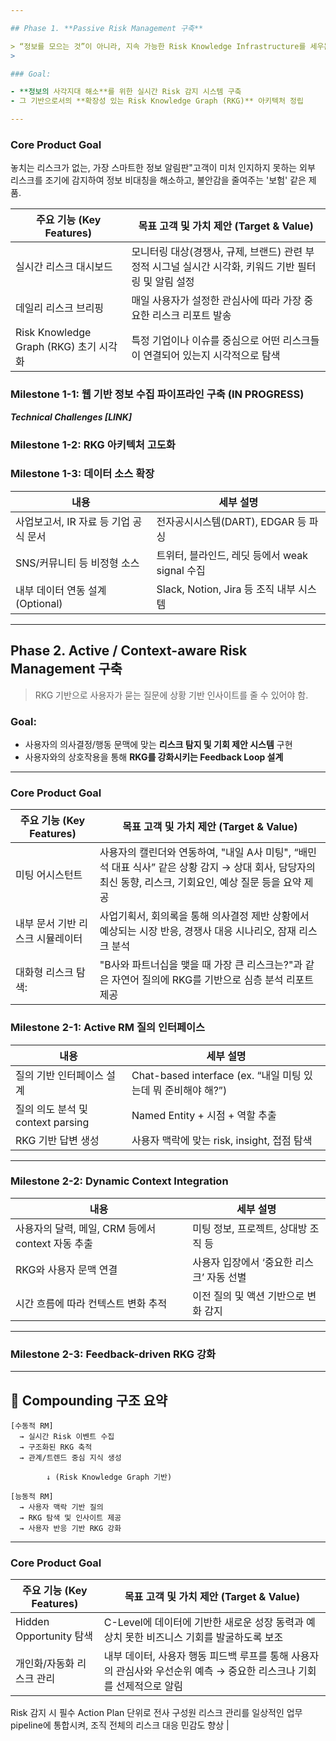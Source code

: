 ```yaml
---

## Phase 1. **Passive Risk Management 구축**

> “정보를 모으는 것”이 아니라, 지속 가능한 Risk Knowledge Infrastructure를 세우는 것이 핵심
> 

### Goal:

- **정보의 사각지대 해소**를 위한 실시간 Risk 감지 시스템 구축
- 그 기반으로서의 **확장성 있는 Risk Knowledge Graph (RKG)** 아키텍처 정립

---
```


### Core Product Goal

놓치는 리스크가 없는, 가장 스마트한 정보 알림판"고객이 미처 인지하지 못하는 외부 리스크를 조기에 감지하여 정보 비대칭을 해소하고, 불안감을 줄여주는 '보험' 같은 제품.

| 주요 기능 (Key Features)               | 목표 고객 및 가치 제안 (Target & Value)                                                               |
| -------------------------------------- | ----------------------------------------------------------------------------------------------------- |
| 실시간 리스크 대시보드                 | 모니터링 대상(경쟁사, 규제, 브랜드) 관련 부정적 시그널 실시간 시각화, 키워드 기반 필터링 및 알림 설정 |
| 데일리 리스크 브리핑                   | 매일 사용자가 설정한 관심사에 따라 가장 중요한 리스크 리포트 발송                                     |
| Risk Knowledge Graph (RKG) 초기 시각화 | 특정 기업이나 이슈를 중심으로 어떤 리스크들이 연결되어 있는지 시각적으로 탐색                         |

### Milestone 1-1: **웹 기반 정보 수집 파이프라인 구축 (IN PROGRESS)**

**_Technical Challenges [LINK]_**

### Milestone 1-2: **RKG 아키텍처 고도화**

### Milestone 1-3: **데이터 소스 확장**

| 내용                                  | 세부 설명                                      |
| ------------------------------------- | ---------------------------------------------- |
| 사업보고서, IR 자료 등 기업 공식 문서 | 전자공시시스템(DART), EDGAR 등 파싱            |
| SNS/커뮤니티 등 비정형 소스           | 트위터, 블라인드, 레딧 등에서 weak signal 수집 |
| 내부 데이터 연동 설계 (Optional)      | Slack, Notion, Jira 등 조직 내부 시스템        |

---

## Phase 2. **Active / Context-aware Risk Management 구축**

> RKG 기반으로 사용자가 묻는 질문에 상황 기반 인사이트를 줄 수 있어야 함.

### Goal:

- 사용자의 의사결정/행동 문맥에 맞는 **리스크 탐지 및 기회 제안 시스템** 구현
- 사용자와의 상호작용을 통해 **RKG를 강화시키는 Feedback Loop 설계**

---

### Core Product Goal

| 주요 기능 (Key Features)         | 목표 고객 및 가치 제안 (Target & Value)                                                                                                                    |
| -------------------------------- | ---------------------------------------------------------------------------------------------------------------------------------------------------------- |
| 미팅 어시스턴트                  | 사용자의 캘린더와 연동하여, "내일 A사 미팅", “배민석 대표 식사” 같은 상황 감지 → 상대 회사, 담당자의 최신 동향, 리스크, 기회요인, 예상 질문 등을 요약 제공 |
| 내부 문서 기반 리스크 시뮬레이터 | 사업기획서, 회의록을 통해 의사결정 제반 상황에서 예상되는 시장 반응, 경쟁사 대응 시나리오, 잠재 리스크 분석                                                |
| 대화형 리스크 탐색:              | "B사와 파트너십을 맺을 때 가장 큰 리스크는?"과 같은 자연어 질의에 RKG를 기반으로 심층 분석 리포트 제공                                                     |

### Milestone 2-1: **Active RM 질의 인터페이스**

| 내용                              | 세부 설명                                                     |
| --------------------------------- | ------------------------------------------------------------- |
| 질의 기반 인터페이스 설계         | Chat-based interface (ex. “내일 미팅 있는데 뭐 준비해야 해?”) |
| 질의 의도 분석 및 context parsing | Named Entity + 시점 + 역할 추출                               |
| RKG 기반 답변 생성                | 사용자 맥락에 맞는 risk, insight, 접점 탐색                   |

---

### Milestone 2-2: **Dynamic Context Integration**

| 내용                                              | 세부 설명                                 |
| ------------------------------------------------- | ----------------------------------------- |
| 사용자의 달력, 메일, CRM 등에서 context 자동 추출 | 미팅 정보, 프로젝트, 상대방 조직 등       |
| RKG와 사용자 문맥 연결                            | 사용자 입장에서 ‘중요한 리스크’ 자동 선별 |
| 시간 흐름에 따라 컨텍스트 변화 추적               | 이전 질의 및 액션 기반으로 변화 감지      |

---

### Milestone 2-3: **Feedback-driven RKG 강화**

---

## 🔄 Compounding 구조 요약

```
[수동적 RM]
  → 실시간 Risk 이벤트 수집
  → 구조화된 RKG 축적
  → 관계/트렌드 중심 지식 생성

        ↓ (Risk Knowledge Graph 기반)

[능동적 RM]
  → 사용자 맥락 기반 질의
  → RKG 탐색 및 인사이트 제공
  → 사용자 반응 기반 RKG 강화
```

---

### Core Product Goal

| 주요 기능 (Key Features)  | 목표 고객 및 가치 제안 (Target & Value)                                                                              |
| ------------------------- | -------------------------------------------------------------------------------------------------------------------- |
| Hidden Opportunity 탐색   | C-Level에 데이터에 기반한 새로운 성장 동력과 예상치 못한 비즈니스 기회를 발굴하도록 보조                             |
| 개인화/자동화 리스크 관리 | 내부 데이터, 사용자 행동 피드백 루프를 통해 사용자의 관심사와 우선순위 예측 → 중요한 리스크나 기회를 선제적으로 알림 |

Risk 감지 시 필수 Action Plan 단위로 전사 구성원 리스크 관리를 일상적인 업무 pipeline에 통합시켜, 조직 전체의 리스크 대응 민감도 향상 |
